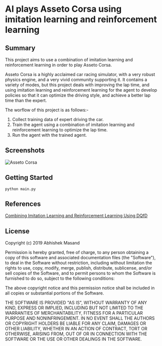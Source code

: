 

# AI plays Asseto Corsa using imitation learning and reinforcement learning

## Summary

This project aims to use a combination of imitation learning and reinforcement learning in order to play Asseto Corsa. 

Asseto Corsa is a highly acclaimed car racing simulator, with a very robust physics engine, and a very vivid community supporting it. It contains a variety of modes, but this project deals with improving the lap time, and using imitation learning and reinforcement learning for the agent to develop policies so that it can optimize the driving style, and achieve a better lap time than the expert. 

The worflow of this project is as follows:- 

1. Collect training data of expert driving the car. 
2. Train the agent using a combination of imitation learning and reinforcement learning to optimize the lap time. 
3. Run the agent with the trained agent. 

## Screenshots

![Asseto Corsa](https://github.com/Mashex/AI-Asseto-Corsa/blob/master/ACAgent.gif)
## Getting Started

    python main.py

## References

[Combining Imitation Learning and Reinforcement Learning Using DQfD](https://danieltakeshi.github.io/2019/04/30/il-and-rl/#:~:text=Imitation%20Learning%20(IL)%20and%20Reinforcement,environment%20to%20get%20feedback%20signals.)

## License

Copyright (c) 2019 Abhishek Masand

Permission is hereby granted, free of charge, to any person obtaining a copy
of this software and associated documentation files (the "Software"), to deal
in the Software without restriction, including without limitation the rights
to use, copy, modify, merge, publish, distribute, sublicense, and/or sell
copies of the Software, and to permit persons to whom the Software is
furnished to do so, subject to the following conditions:

The above copyright notice and this permission notice shall be included in all
copies or substantial portions of the Software.

THE SOFTWARE IS PROVIDED "AS IS", WITHOUT WARRANTY OF ANY KIND, EXPRESS OR
IMPLIED, INCLUDING BUT NOT LIMITED TO THE WARRANTIES OF MERCHANTABILITY,
FITNESS FOR A PARTICULAR PURPOSE AND NONINFRINGEMENT. IN NO EVENT SHALL THE
AUTHORS OR COPYRIGHT HOLDERS BE LIABLE FOR ANY CLAIM, DAMAGES OR OTHER
LIABILITY, WHETHER IN AN ACTION OF CONTRACT, TORT OR OTHERWISE, ARISING FROM,
OUT OF OR IN CONNECTION WITH THE SOFTWARE OR THE USE OR OTHER DEALINGS IN THE
SOFTWARE.
